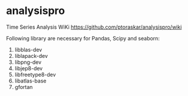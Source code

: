 # analysispro

Time Series Analysis WiKi
https://github.com/ptoraskar/analysispro/wiki

Following library are necessary for Pandas, Scipy and seaborn:

 1. libblas-dev
 2. liblapack-dev
 3. libpng-dev
 4. libjep8-dev
 5. libfreetype8-dev
 6. libatlas-base
 7. gfortan
